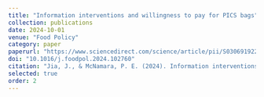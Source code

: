 ```yaml
---
title: "Information interventions and willingness to pay for PICS bags"
collection: publications
date: 2024-10-01
venue: "Food Policy"
category: paper
paperurl: "https://www.sciencedirect.com/science/article/pii/S0306919224001714"
doi: "10.1016/j.foodpol.2024.102760"
citation: "Jia, J., & McNamara, P. E. (2024). Information interventions and willingness to pay for PICS bags: Evidence from Sierra Leone. Food Policy, 129, 102760."
selected: true
order: 2
---
```

